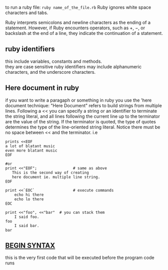 to run a ruby file: `ruby name_of_the_file.rb`
Ruby ignores white space characters and tabs.


Ruby interprets semicolons and newline characters as the ending of a statement. However, if Ruby encounters operators, such as +, −, or backslash at the end of a line, they indicate the continuation of a statement.

##  ruby identifiers
this include variables, constants and methods.  
they are case sensitive
ruby identifiers may include alphanumeric characters, and the underscore characters.

## Here document in ruby
if you want to write a paragaph or something in ruby
you use the 'here document technique:
"Here Document" refers to build strings from multiple lines. Following a << you can specify a string or an identifier to terminate the string literal, and all lines following the current line up to the terminator are the value of the string.
If the terminator is quoted, the type of quotes determines the type of the line-oriented string literal. Notice there must be no space between << and the terminator.
i.e 
```
prints <<EOF
a lot of blatant music
even more blatant music
EOF

#or
print <<"EOF";                # same as above
   This is the second way of creating
   here document ie. multiple line string.
EOF

print <<`EOC`                 # execute commands
	echo hi there
	echo lo there
EOC

print <<"foo", <<"bar"  # you can stack them
	I said foo.
foo
	I said bar.
bar
```

## [BEGIN SYNTAX](./ruby_codes/begin.rb)
this is the very first code that will be executed before the program code runs